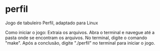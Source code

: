 # perfil
Jogo de tabuleiro Perfil, adaptado para Linux

Como iniciar o jogo:
Extraia os arquivos.
Abra o terminal e navegue até a pasta onde se encontram os arquivos.
No terminal, digite o comando "make".
Após a conclusão, digite "./perfil" no terminal para iniciar o jogo.
